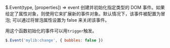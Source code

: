 $.Event(type, [properties])  ⇒ event
创建并初始化指定类型的 DOM 事件。如果给定了属性对象，则使用它来扩展新的事件对象。默认情况下，该事件被配置为冒泡; 可以通过将冒泡属性设置为 false 来关闭该事件。

用这个函数初始化的事件可以用`trigger`触发。
```js
$.Event('mylib:change', { bubbles: false })
```